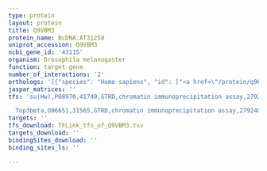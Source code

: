 ```yaml
---
type: protein
layout: protein
title: Q9VBM3
protein_name: BcDNA:AT31258
uniprot_accession: Q9VBM3
ncbi_gene_id: '43115'
organism: Drosophila melanogaster
function: target gene
number_of_interactions: '2'
orthologs: '[{"species": "Homo sapiens", "id": ["<a href=\"/protein/q96hr9\">Q96HR9</a>", "<a href=\"/protein/q00765\">Q00765</a>"]}, {"species": "Danio rerio", "id": ["<a href=\"/protein/q6pbx9\">Q6PBX9</a>", "<a href=\"/protein/b0s784\">B0S784</a>"]}, {"species": "Mus musculus", "id": ["<a href=\"/protein/g3x8r0\">G3X8R0</a>"]}, {"species": "Rattus norvegicus", "id": ["<a href=\"/protein/b2rz37\">B2RZ37</a>", "<a href=\"/protein/q5xi60\">Q5XI60</a>"]}, {"species": "Caenorhabditis elegans", "id": ["Q9N4G8"]}, {"species": "Saccharomyces cerevisiae", "id": ["<a href=\"/protein/q12402\">Q12402</a>"]}]'
jaspar_matrices: ''
tfs: 'su(Hw),P08970,41740,GTRD,chromatin immunoprecipitation assay,27924024%5Buid%5D,No

  Top3beta,O96651,31565,GTRD,chromatin immunoprecipitation assay,27924024%5Buid%5D,No'
targets: ''
tfs_download: TFLink_tfs_of_Q9VBM3.tsv
targets_download: ''
bindingSites_download: ''
binding_sites_ls: ''

---
```

